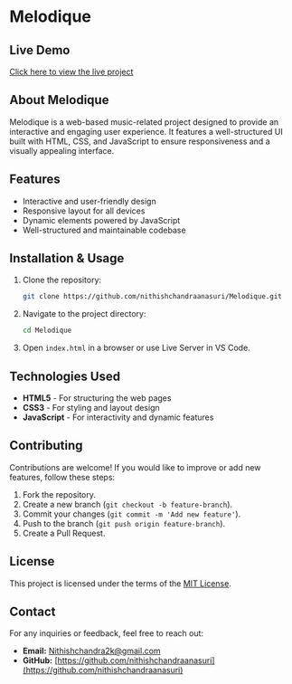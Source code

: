 # Melodique

## Live Demo
[Click here to view the live project](https://nithishchandraanasuri.github.io/Melodique/index.html)

## About Melodique
Melodique is a web-based music-related project designed to provide an interactive and engaging user experience. It features a well-structured UI built with HTML, CSS, and JavaScript to ensure responsiveness and a visually appealing interface.

## Features
- Interactive and user-friendly design
- Responsive layout for all devices
- Dynamic elements powered by JavaScript
- Well-structured and maintainable codebase

## Installation & Usage
1. Clone the repository:
   ```sh
   git clone https://github.com/nithishchandraanasuri/Melodique.git
   ```
2. Navigate to the project directory:
   ```sh
   cd Melodique
   ```
3. Open `index.html` in a browser or use Live Server in VS Code.

## Technologies Used
- **HTML5** - For structuring the web pages
- **CSS3** - For styling and layout design
- **JavaScript** - For interactivity and dynamic features

## Contributing
Contributions are welcome! If you would like to improve or add new features, follow these steps:
1. Fork the repository.
2. Create a new branch (`git checkout -b feature-branch`).
3. Commit your changes (`git commit -m 'Add new feature'`).
4. Push to the branch (`git push origin feature-branch`).
5. Create a Pull Request.

## License
This project is licensed under the terms of the [MIT License](LICENSE).

## Contact
For any inquiries or feedback, feel free to reach out:
- **Email:** Nithishchandra2k@gmail.com
- **GitHub:** [https://github.com/nithishchandraanasuri](https://github.com/nithishchandraanasuri)


